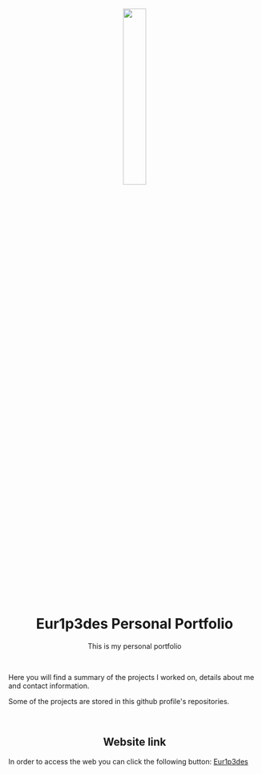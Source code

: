 <h3 align="center"><img src='https://github.com/eur1p3des/eur1p3des.github.io/blob/main/public/profile.webp' width='30%'></h3>
<h1 align="center">Eur1p3des Personal Portfolio</h1>
<p align="center">This is my personal portfolio</p>
<br/>
<p>Here you will find a summary of the projects I worked on, details about me and contact information.</p>
<p>Some of the projects are stored in this github profile's repositories.</p>
<br/>
<h2 align="center"> Website link</h2>
<p align="justify">In order to access the web you can click the following button: <a href="https://eur1p3des.github.io">Eur1p3des</a></p>
